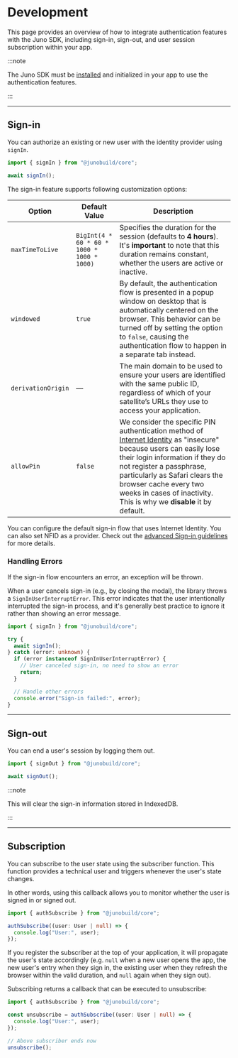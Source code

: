 # Development

This page provides an overview of how to integrate authentication features with the Juno SDK, including sign-in, sign-out, and user session subscription within your app.

:::note

The Juno SDK must be [installed](../../setup-the-sdk.mdx) and initialized in your app to use the authentication features.

:::

---

## Sign-in

You can authorize an existing or new user with the identity provider using `signIn`.

```typescript
import { signIn } from "@junobuild/core";

await signIn();
```

The sign-in feature supports following customization options:

| Option             | Default Value                              | Description                                                                                                                                                                                                                                                                                                                                                                                                        |
| ------------------ | ------------------------------------------ | ------------------------------------------------------------------------------------------------------------------------------------------------------------------------------------------------------------------------------------------------------------------------------------------------------------------------------------------------------------------------------------------------------------------ |
| `maxTimeToLive`    | `BigInt(4 * 60 * 60 * 1000 * 1000 * 1000)` | Specifies the duration for the session (defaults to **4 hours**). It's **important** to note that this duration remains constant, whether the users are active or inactive.                                                                                                                                                                                                                                        |
| `windowed`         | `true`                                     | By default, the authentication flow is presented in a popup window on desktop that is automatically centered on the browser. This behavior can be turned off by setting the option to `false`, causing the authentication flow to happen in a separate tab instead.                                                                                                                                                |
| `derivationOrigin` | —                                          | The main domain to be used to ensure your users are identified with the same public ID, regardless of which of your satellite’s URLs they use to access your application.                                                                                                                                                                                                                                          |
| `allowPin`         | `false`                                    | We consider the specific PIN authentication method of [Internet Identity](https://internetcomputer.org/docs/current/references/ii-spec#client-authentication-protocol) as "insecure" because users can easily lose their login information if they do not register a passphrase, particularly as Safari clears the browser cache every two weeks in cases of inactivity. This is why we **disable** it by default. |

You can configure the default sign-in flow that uses Internet Identity. You can also set NFID as a provider. Check out the [advanced Sign-in guidelines](./customization.md#sign-in-providers) for more details.

### Handling Errors

If the sign-in flow encounters an error, an exception will be thrown.

When a user cancels sign-in (e.g., by closing the modal), the library throws a `SignInUserInterruptError`. This error indicates that the user intentionally interrupted the sign-in process, and it's generally best practice to ignore it rather than showing an error message.

```typescript
import { signIn } from "@junobuild/core";

try {
  await signIn();
} catch (error: unknown) {
  if (error instanceof SignInUserInterruptError) {
    // User canceled sign-in, no need to show an error
    return;
  }

  // Handle other errors
  console.error("Sign-in failed:", error);
}
```



---

## Sign-out

You can end a user's session by logging them out.

```typescript
import { signOut } from "@junobuild/core";

await signOut();
```

:::note

This will clear the sign-in information stored in IndexedDB.

:::

---

## Subscription

You can subscribe to the user state using the subscriber function. This function provides a technical user and triggers whenever the user's state changes.

In other words, using this callback allows you to monitor whether the user is signed in or signed out.

```typescript
import { authSubscribe } from "@junobuild/core";

authSubscribe((user: User | null) => {
  console.log("User:", user);
});
```

If you register the subscriber at the top of your application, it will propagate the user's state accordingly (e.g. `null` when a new user opens the app, the new user's entry when they sign in, the existing user when they refresh the browser within the valid duration, and `null` again when they sign out).

Subscribing returns a callback that can be executed to unsubscribe:

```typescript
import { authSubscribe } from "@junobuild/core";

const unsubscribe = authSubscribe((user: User | null) => {
  console.log("User:", user);
});

// Above subscriber ends now
unsubscribe();
```

[Internet Identity]: ../../terminology.md#internet-identity
[NFID]: ../../terminology.md#nfid
